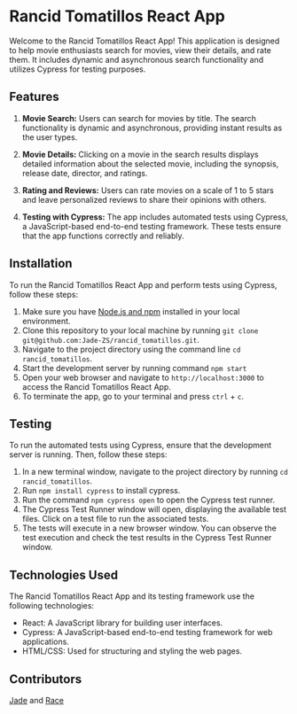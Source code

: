# Rancid Tomatillos React App

Welcome to the Rancid Tomatillos React App! This application is designed to help movie enthusiasts search for movies, view their details, and rate them. It includes dynamic and asynchronous search functionality and utilizes Cypress for testing purposes.

## Features

1. **Movie Search:** Users can search for movies by title. The search functionality is dynamic and asynchronous, providing instant results as the user types.

2. **Movie Details:** Clicking on a movie in the search results displays detailed information about the selected movie, including the synopsis, release date, director, and ratings.

3. **Rating and Reviews:** Users can rate movies on a scale of 1 to 5 stars and leave personalized reviews to share their opinions with others.

4. **Testing with Cypress:** The app includes automated tests using Cypress, a JavaScript-based end-to-end testing framework. These tests ensure that the app functions correctly and reliably.

## Installation

To run the Rancid Tomatillos React App and perform tests using Cypress, follow these steps:

1. Make sure you have [Node.js and npm](https://docs.npmjs.com/downloading-and-installing-node-js-and-npm) installed in your local environment.
2. Clone this repository to your local machine by running `git clone git@github.com:Jade-ZS/rancid_tomatillos.git`.
3. Navigate to the project directory using the command line `cd rancid_tomatillos`.
4. Start the development server by running command `npm start`
6. Open your web browser and navigate to `http://localhost:3000` to access the Rancid Tomatillos React App.
7. To terminate the app, go to your terminal and press `ctrl` + `c`.

## Testing

To run the automated tests using Cypress, ensure that the development server is running. Then, follow these steps:
1. In a new terminal window, navigate to the project directory by running `cd rancid_tomatillos`.
2. Run `npm install cypress` to install cypress.
3. Run the command `npm cypress open` to open the Cypress test runner.
4. The Cypress Test Runner window will open, displaying the available test files. Click on a test file to run the associated tests.
5. The tests will execute in a new browser window. You can observe the test execution and check the test results in the Cypress Test Runner window.

## Technologies Used

The Rancid Tomatillos React App and its testing framework use the following technologies:
- React: A JavaScript library for building user interfaces.
- Cypress: A JavaScript-based end-to-end testing framework for web applications.
- HTML/CSS: Used for structuring and styling the web pages.

## Contributors
[Jade](https://github.com/Jade-ZS) and [Race](https://github.com/RaceOsuna)


